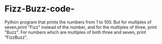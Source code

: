 # Fizz-Buzz-code-
Python program that prints the numbers from 1 to 100. But for multiples of seven,print "Fizz" instead of the number,
and for the multiples of three, print "Buzz". 
For numbers which are multiples of both three and seven, print "FizzBuzz".

